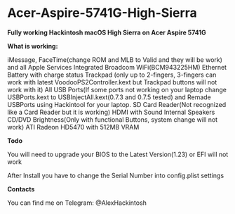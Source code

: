 # Acer-Aspire-5741G-High-Sierra

**Fully working Hackintosh macOS High Sierra on Acer Aspire 5741G**

**What is working:**

iMessage, FaceTime(change ROM and MLB to Valid and they will be work) and all Apple Services
Integrated Broadcom WiFi(BCM943225HM)
Ethernet
Battery with charge status
Trackpad (only up to 2-fingers, 3-fingers can work with latest VoodooPS2Controller.kext but Trackpad buttons will not work with it)
All USB Ports(If some ports not working on your laptop change USBPorts.kext to USBInjectAll.kext(0.7.3 and 0.7.5 tested) and Remade USBPorts using Hackintool for your laptop.
SD Card Reader(Not recognized like a Card Reader but it is working)
HDMI with Sound
Internal Speakers
CD/DVD
Brightness(Only with functional Buttons, system change will not work)
ATI Radeon HD5470 with 512MB VRAM

**Todo**

You will need to upgrade your BIOS to the Latest Version(1.23) or EFI will not work

After Install you have to change the Serial Number into config.plist settings

**Contacts**

You can find me on Telegram: @AlexHackintosh

